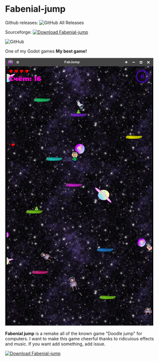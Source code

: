 # Fabenial-jump
Github releases: ![GitHub All Releases](https://img.shields.io/github/downloads/Allespro/Fabenial-jump/total.svg)

Sourceforge: [![Download Fabenial-jump](https://img.shields.io/sourceforge/dt/fabenial-jump.svg)](https://sourceforge.net/projects/fabenial-jump/files/latest/download)

![GitHub](https://img.shields.io/github/license/Allespro/Fabenial-jump.svg)

One of my Godot games
**My best game!**

![screenshot of sample](https://github.com/Allespro/Fabenial-jump/blob/master/Pictures/img.png)

**Fabenial jump** is a remake all of the known game "Doodle jump" for computers. I want to make this game cheerful thanks to ridiculous effects and music.
If you want add something, add issue.

[![Download Fabenial-jump](https://a.fsdn.com/con/app/sf-download-button)](https://sourceforge.net/projects/fabenial-jump/files/latest/download)
